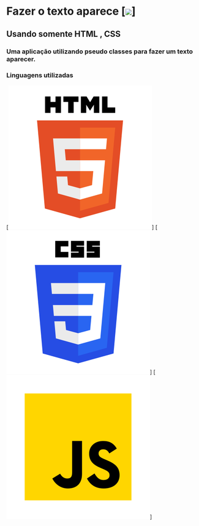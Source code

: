 # Fazer o texto aparece  [<img src="img/gif.age.gif">]

## Usando somente HTML , CSS
### Uma aplicação utilizando  pseudo classes para fazer um texto aparecer.

### Linguagens utilizadas 

[<img src="img/html.svg">]
[<img src="img/css.svg">]
[<img src="img/javascript.svg">]

